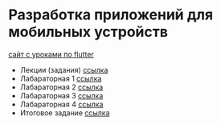 # Разработка приложений для мобильных устройств

[сайт с уроками по flutter](https://flutter.su/tutorial)

* Лекции (задания) [ссылка](https://github.com/RinaBoni/mobile-development-6/tree/main/tasks)
* Лабараторная 1 [ссылка](https://github.com/RinaBoni/mobile-development-6/tree/main/introduction_to_widgets)
* Лабараторная 2 [ссылка](https://github.com/RinaBoni/mobile-development-6/tree/main/layout_widgets)
* Лабараторная 3 [ссылка](https://github.com/RinaBoni/mobile-development-6/tree/main/validation)
* Лабараторная 4 [ссылка](https://github.com/RinaBoni/mobile-development-6/tree/main/area_calculator)
* Итоговое задание [ссылка](https://github.com/RinaBoni/mobile-development-6/tree/main/final_task)
